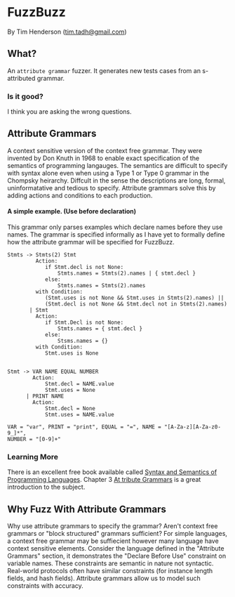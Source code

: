 FuzzBuzz
========

By Tim Henderson (tim.tadh@gmail.com)

What?
-----

An `attribute grammar` fuzzer. It generates new tests cases from an s-attributed
grammar.

### Is it good?

I think you are asking the wrong questions.

Attribute Grammars
------------------

A context sensitive version of the context free grammar. They were invented by
Don Knuth in 1968 to enable exact specification of the semantics of
programming langauges. The semantics are difficult to specify with syntax alone
even when using a Type 1 or Type 0 grammar in the Chompsky heirarchy. Diffcult
in the sense the descriptions are long, formal, uninformatative and tedious to
specify. Attribute grammars solve this by adding actions and conditions to each
production.

#### A simple example. (Use before declaration)

This grammar only parses examples which declare names before they use names.
The grammar is specified informally as I have yet to formally define how the
attribute grammar will be specified for FuzzBuzz. 

    Stmts -> Stmts(2) Stmt
             Action:
                if Stmt.decl is not None:
                    Stmts.names = Stmts(2).names | { stmt.decl }
                else:
                    Stmts.names = Stmts(2).names
             with Condition:
                (Stmt.uses is not None && Stmt.uses in Stmts(2).names) ||
                (Stmt.decl is not None && Stmt.decl not in Stmts(2).names)
           | Stmt
             Action:
                if Stmt.Decl is not None:
                    Stmts.names = { stmt.decl }
                else:
                    Stsms.names = {}
             with Condition:
                Stmt.uses is None
  

    Stmt -> VAR NAME EQUAL NUMBER
            Action:
                Stmt.decl = NAME.value
                Stmt.uses = None
          | PRINT NAME
            Action:
                Stmt.decl = None
                Stmt.uses = NAME.value

    VAR = "var", PRINT = "print", EQUAL = "=", NAME = "[A-Za-z][A-Za-z0-9_]*",
    NUMBER = "[0-9]+"

### Learning More

There is an excellent free book available called [Syntax and Semantics of
Programming Languages](http://www.divms.uiowa.edu/~slonnegr/plf/Book/).
Chapter 3
[At tribute Grammars](http://www.divms.uiowa.edu/~slonnegr/plf/Book/Chapter3.pdf) 
is a great introduction to the subject.

Why Fuzz With Attribute Grammars
--------------------------------

Why use attribute grammars to specify the grammar? Aren't context free grammars
or "block structured" grammars sufficient? For simple languages, a context free
grammar may be suffiecient however many language have context sensitive
elements. Consider the language defined in the "Attribute Grammars" section, it
demonstrates the "Declare Before Use" constraint on variable names. These
constraints are semantic in nature not syntactic. Real-world protocols often
have similar constraints (for instance length fields, and hash fields).
Attribute grammars allow us to model such constraints with accuracy.


